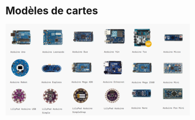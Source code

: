 # Modèles de cartes

[![Make: Boards Guide](./cartes_modeles.svg)](https://makezine.com/comparison/boards)

